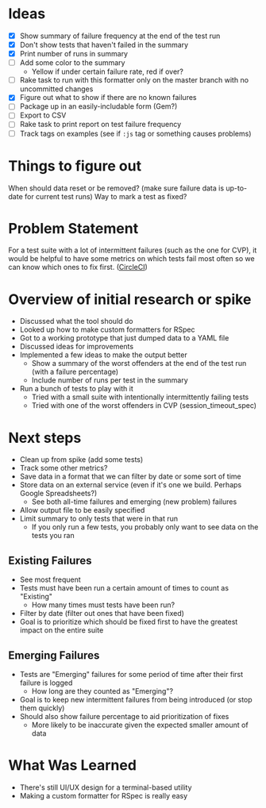 # Ideas
- [x] Show summary of failure frequency at the end of the test run
- [x] Don't show tests that haven't failed in the summary
- [x] Print number of runs in summary
- [ ] Add some color to the summary
  - Yellow if under certain failure rate, red if over?
- [ ] Rake task to run with this formatter only on the master branch with no uncommitted changes
- [x] Figure out what to show if there are no known failures
- [ ] Package up in an easily-includable form (Gem?)
- [ ] Export to CSV
- [ ] Rake task to print report on test failure frequency
- [ ] Track tags on examples (see if `:js` tag or something causes problems)

# Things to figure out

When should data reset or be removed? (make sure failure data is up-to-date for current test runs)
Way to mark a test as fixed?

# Problem Statement

For a test suite with a lot of intermittent failures (such as the one for CVP), it would be helpful to have some metrics on which tests fail most often so we can know which ones to fix first. ([CircleCI](https://circleci.com/build-insights))

# Overview of initial research or spike

- Discussed what the tool should do
- Looked up how to make custom formatters for RSpec
- Got to a working prototype that just dumped data to a YAML file
- Discussed ideas for improvements
- Implemented a few ideas to make the output better
  - Show a summary of the worst offenders at the end of the test run (with a failure percentage)
  - Include number of runs per test in the summary
- Run a bunch of tests to play with it
  - Tried with a small suite with intentionally intermittently failing tests
  - Tried with one of the worst offenders in CVP (session_timeout_spec)

# Next steps

- Clean up from spike (add some tests)
- Track some other metrics?
- Save data in a format that we can filter by date or some sort of time
- Store data on an external service (even if it's one we build. Perhaps Google Spreadsheets?)
  - See both all-time failures and emerging (new problem) failures
- Allow output file to be easily specified
- Limit summary to only tests that were in that run
  - If you only run a few tests, you probably only want to see data on the tests you ran

## Existing Failures

- See most frequent
- Tests must have been run a certain amount of times to count as "Existing"
  - How many times must tests have been run?
- Filter by date (filter out ones that have been fixed)
- Goal is to prioritize which should be fixed first to have the greatest impact on the entire suite

## Emerging Failures

- Tests are "Emerging" failures for some period of time after their first failure is logged
  - How long are they counted as "Emerging"?
- Goal is to keep new intermittent failures from being introduced (or stop them quickly)
- Should also show failure percentage to aid prioritization of fixes
  - More likely to be inaccurate given the expected smaller amount of data

# What Was Learned

- There's still UI/UX design for a terminal-based utility
- Making a custom formatter for RSpec is really easy
